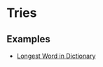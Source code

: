 Tries
==
## Examples
- [Longest Word in Dictionary](https://leetcode.com/problems/longest-word-in-dictionary/)
